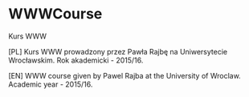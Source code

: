 # WWWCourse
Kurs WWW

[PL]
    Kurs WWW prowadzony przez Pawła Rajbę na Uniwersytecie
    Wrocławskim. Rok akademicki - 2015/16.
  
[EN]
    WWW course given by Pawel Rajba at the University of Wroclaw.
    Academic year - 2015/16.

